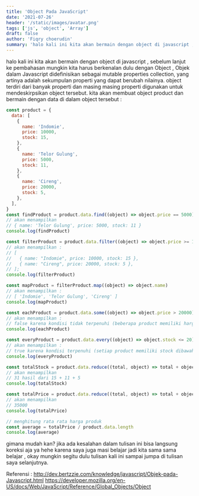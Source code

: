 ```yaml
---
title: 'Object Pada JavaScript'
date: '2021-07-26'
header: '/static/images/avatar.png'
tags: ['js', 'object', 'Array']
draft: false
author: 'Fiqry choerudin'
summary: 'halo kali ini kita akan bermain dengan object di javascript , sebelum lanjut ke pembahasan mungkin kita harus berkenalan dulu dengan Object , Objek dalam Javascript didefinisikan sebagai mutable properties collection, yang artinya adalah sekumpulan properti yang dapat berubah nilainya.'
---
```


halo kali ini kita akan bermain dengan object di javascript , sebelum lanjut ke pembahasan mungkin kita harus berkenalan dulu dengan Object , Objek dalam Javascript didefinisikan sebagai mutable properties collection, yang artinya adalah sekumpulan properti yang dapat berubah nilainya. object terdiri dari banyak properti dan masing masing properti digunakan untuk mendeskirpsikan object tersebut.
kita akan membuat object product dan bermain dengan data di dalam object tersebut :

```js
const product = {
  data: [
    {
      name: 'Indomie',
      price: 10000,
      stock: 15,
    },
    {
      name: 'Telor Gulung',
      price: 5000,
      stock: 11,
    },
    {
      name: 'Cireng',
      price: 20000,
      stock: 5,
    },
  ],
}
const findProduct = product.data.find((object) => object.price == 5000)
// akan menampilkan
// { name: 'Telor Gulung', price: 5000, stock: 11 }
console.log(findProduct)

const filterProduct = product.data.filter((object) => object.price >= 10000)
// akan menampilkan :
// [
//   { name: "Indomie", price: 10000, stock: 15 },
//   { name: "Cireng", price: 20000, stock: 5 },
// ];
console.log(filterProduct)

const mapProduct = filterProduct.map((object) => object.name)
// akan menampilkan :
// [ 'Indomie', 'Telor Gulung', 'Cireng' ]
console.log(mapProduct)

const eachProduct = product.data.some((object) => object.price > 20000)
// akan menampilkan :
// false karena kondisi tidak terpenuhi (beberapa product memiliki harga diatas 20000 = false)
console.log(eachProduct)

const everyProduct = product.data.every((object) => object.stock <= 20)
// akan menampilkan :
// true karena kondisi terpenuhi (setiap product memiliki stock dibawah 20 = true)
console.log(everyProduct)

const totalStock = product.data.reduce((total, object) => total + object.stock, 0)
// akan menampilkan
// 31 hasil dari 15 + 11 + 5
console.log(totalStock)

const totalPrice = product.data.reduce((total, object) => total + object.price, 0)
// akan menampilkan
// 35000
console.log(totalPrice)

// menghitung rata rata harga produk
const average = totalPrice / product.data.length
console.log(average)
```

gimana mudah kan? jika ada kesalahan dalam tulisan ini bisa langsung koreksi aja ya hehe karena saya juga masi belajar jadi kita sama sama belajar , okay mungkin segitu dulu tulisan kali ini sampai jumpa di tulisan saya selanjutnya.

Referensi :
http://dev.bertzzie.com/knowledge/javascript/Objek-pada-Javascript.html
https://developer.mozilla.org/en-US/docs/Web/JavaScript/Reference/Global_Objects/Object
